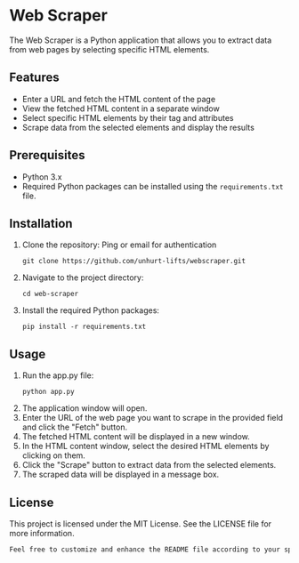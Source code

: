# Web Scraper

The Web Scraper is a Python application that allows you to extract data from web pages by selecting specific HTML elements.

## Features

- Enter a URL and fetch the HTML content of the page
- View the fetched HTML content in a separate window
- Select specific HTML elements by their tag and attributes
- Scrape data from the selected elements and display the results

## Prerequisites

- Python 3.x
- Required Python packages can be installed using the `requirements.txt` file.

## Installation

1. Clone the repository: Ping or email for authentication

   ```shell
   git clone https://github.com/unhurt-lifts/webscraper.git
2.  Navigate to the project directory: 
    ```shell
    cd web-scraper
3.  Install the required Python packages:
    ```shell
    pip install -r requirements.txt
    
## Usage
   
  1.  Run the app.py file: 
      ```shell
      python app.py   
  2.  The application window will open.
  3.  Enter the URL of the web page you want to scrape in the provided field and click the "Fetch" button.
  4.  The fetched HTML content will be displayed in a new window.
  5.  In the HTML content window, select the desired HTML elements by clicking on them.
  6.  Click the "Scrape" button to extract data from the selected elements.
  7.  The scraped data will be displayed in a message box.
    

## License

This project is licensed under the MIT License. See the LICENSE file for more information.
```CSS
Feel free to customize and enhance the README file according to your specific project requirements.


